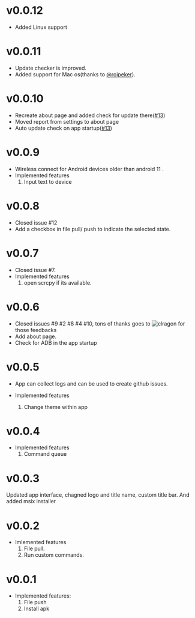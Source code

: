 # v0.0.12

- Added Linux support

# v0.0.11

- Update checker is improved.
- Added support for Mac os(thanks to [@roipeker](!https://www.github.com/roipeker/)).

# v0.0.10

- Recreate about page and added check for update there([#13](https://github.com/IsmailAlamKhan/adb_ui/issues/13))
- Moved report from settings to about page
- Auto update check on app startup([#13](https://github.com/IsmailAlamKhan/adb_ui/issues/13))

# v0.0.9

- Wireless connect for Android devices older than android 11 .
- Implemented features
  1. Input text to device

# v0.0.8

- Closed issue #12
- Add a checkbox in file pull/ push to indicate the selected state.

# v0.0.7

- Closed issue #7.
- Implemented features
  1. open scrcpy if its available.

# v0.0.6

- Closed issues #9 #2 #8 #4 #10, tons of thanks goes to ![clragon](https://github.com/clragon) for those feedbacks
- Add about page.
- Check for ADB in the app startup

# v0.0.5

- App can collect logs and can be used to create github issues.

- Implemented features
  1. Change theme within app

# v0.0.4

- Implemented features
  1. Command queue

# v0.0.3

Updated app interface, chagned logo and title name, custom title bar. And added msix installer

# v0.0.2

- Imlemented features
  1. File pull.
  2. Run custom commands.

# v0.0.1

- Implemented features:
  1. File push
  2. Install apk
